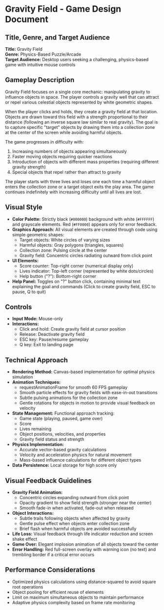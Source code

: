 # Gravity Field - Game Design Document

## Title, Genre, and Target Audience
**Title:** Gravity Field  
**Genre:** Physics-Based Puzzle/Arcade  
**Target Audience:** Desktop users seeking a challenging, physics-based game with intuitive mouse controls

## Gameplay Description
Gravity Field focuses on a single core mechanic: manipulating gravity to influence objects in space. The player controls a gravity well that can attract or repel various celestial objects represented by white geometric shapes.

When the player clicks and holds, they create a gravity field at that location. Objects are drawn toward this field with a strength proportional to their distance (following an inverse square law similar to real gravity). The goal is to capture specific "target" objects by drawing them into a collection zone at the center of the screen while avoiding harmful objects.

The game progresses in difficulty with:
1. Increasing numbers of objects appearing simultaneously
2. Faster moving objects requiring quicker reactions
3. Introduction of objects with different mass properties (requiring different gravity strength)
4. Special objects that repel rather than attract to gravity

The player starts with three lives and loses one each time a harmful object enters the collection zone or a target object exits the play area. The game continues indefinitely with increasing difficulty until all lives are lost.

## Visual Style
- **Color Palette:** Strictly black (`#000000`) background with white (`#FFFFFF`) and grayscale elements. Red (`#FF0000`) appears only for error feedback.
- **Graphics Approach:** All visual elements are created through code using simple geometric shapes:
  - Target objects: White circles of varying sizes
  - Harmful objects: Gray polygons (triangles, squares)
  - Collection zone: Pulsing circle at the center
  - Gravity field: Concentric circles radiating outward from click point
- **UI Elements:**
  - Score counter: Top-right corner (numerical display only)
  - Lives indicator: Top-left corner (represented by white dots/circles)
  - Help button ("?"): Bottom-right corner
- **Help Panel:** Toggles on "?" button click, containing minimal text explaining the goal and commands (Click to create gravity field, ESC to pause, Q to quit)

## Controls
- **Input Mode:** Mouse-only
- **Interactions:**
  - Click and hold: Create gravity field at cursor position
  - Release: Deactivate gravity field
  - ESC key: Pause/resume gameplay
  - Q key: Exit to landing page

## Technical Approach
- **Rendering Method:** Canvas-based implementation for optimal physics simulation
- **Animation Techniques:**
  - requestAnimationFrame for smooth 60 FPS gameplay
  - Smooth particle effects for gravity fields with ease-in-out transitions
  - Subtle pulsing animations for the collection zone
  - Gentle rotations for objects in motion to provide visual feedback on velocity
- **State Management:** Functional approach tracking:
  - Game state (playing, paused, game over)
  - Score
  - Lives remaining
  - Object positions, velocities, and properties
  - Gravity field status and strength
- **Physics Implementation:**
  - Accurate vector-based gravity calculations
  - Velocity and acceleration physics for natural movement
  - Mass-based influence calculations for different object types
- **Data Persistence:** Local storage for high score only

## Visual Feedback Guidelines
- **Gravity Field Animation:**
  - Concentric circles expanding outward from click point
  - Opacity gradient to show field strength (stronger near the center)
  - Smooth fade-in when activated, fade-out when released
- **Object Interactions:**
  - Subtle trails following objects when affected by gravity
  - Gentle pulse effect when objects enter collection zone
  - Brief flash when harmful objects are avoided successfully
- **Life Loss:** Visual feedback through life indicator reduction and screen shake effect
- **Game Over:** Elegant implosion animation of all objects toward the center
- **Error Handling:** Red full-screen overlay with warning icon (no text) and trembling border if a critical error occurs

## Performance Considerations
- Optimized physics calculations using distance-squared to avoid square root operations
- Object pooling for efficient reuse of elements
- Limit on maximum simultaneous objects to maintain performance
- Adaptive physics complexity based on frame rate monitoring